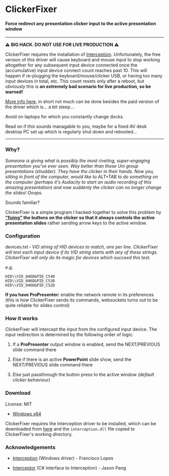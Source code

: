 ﻿# ClickerFixer

#### Force redirect any presentation clicker input to the active presentation window

---

⚠ **BIG HACK. DO NOT USE FOR LIVE PRODUCTION** ⚠

ClickerFixer requires the installation of [Interception](https://github.com/oblitum/Interception). Unfortunately, the free version of this driver will cause keyboard and mouse input to stop working altogether for any subsequent input device connected once the (accumulative) input device connect count reaches past 10. This will happen if re-plugging the keyboard/mouse/clicker USB, or having too many input devices in total, etc. This count resets only after a reboot, but obviously this is **an extremely bad scenario for live production, so be warned!**

[More info here](https://github.com/oblitum/Interception/issues/25), in short not much can be done besides the paid version of the driver which is... a bit steep...

Avoid on laptops for which you constantly change docks.

Read on if this sounds managable to you, maybe for a fixed AV desk desktop PC set up which is regularly shut down and rebooted...

---

### Why?
*Someone is giving what is possibly the most riveting, super-engaging presentation you've ever seen. Way better than those Uni group presentations (*shudder*). They have the clicker in their hands. Now you, sitting in front of the computer, would like to ALT+TAB to do something on the computer (perhaps it's Audacity to start an audio recording of this amazing presentation) and now suddenly the clicker can no longer change the slides! Ooops.*

Sounds familiar?

ClickerFixer is a simple program I hacked-together to solve this problem by **["fixing"](https://en.wikipedia.org/wiki/Match_fixing) the buttons on the clicker so that it always controls the active presentation slides** rather sending arrow keys to the active window.

### Configuration

devices.txt ‐ *VID string of HID devices to match, one per line. ClickerFixer will test each input device if its VID string starts with any of these strings. ClickerFixer will only do its magic for devices which succeed this test.*

e.g.
```
HID\\VID_046D&PID_C540
HID\\VID_046D&PID_C538
HID\\VID_046D&PID_C52D
```

**If you have ProPresenter:** enable the network remote in its preferences (this is how ClickerFixer sends its commands, websockets turns out to be quite reliable for slides control)

### How it works
ClickerFixer will intercept the input from the configured input device. The input redirection is determined by the following order of logic:

1. If a **ProPresenter** output window is enabled, send the NEXT/PREVIOUS slide command there

2. Else if there is an active **PowerPoint** slide show, send the NEXT/PREVIOUS slide command there

3. Else just passthrough the button press to the active window *(default clicker behaviour)*

### Download
License: MIT

- [Windows x64](https://github.com/navhaxs/ClickerFixer/releases)

ClickerFixer requires the Interception driver to be installed, which can be downloaded from [here](https://github.com/oblitum/Interception) and the `interception.dll` file copied to ClickerFixer's working directory.

### Acknowledgements

- [Interception](https://github.com/oblitum/Interception) (Windows driver) - Francisco Lopes

- [Interceptor](https://github.com/jasonpang/Interceptor) (C# interface to Interception) - Jason Pang

